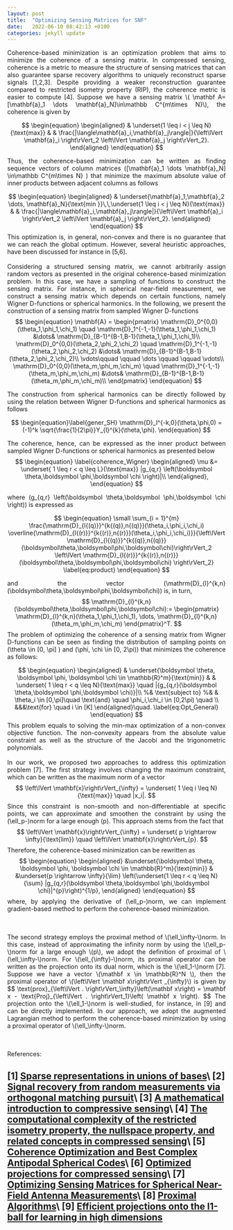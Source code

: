```yaml
---
layout: post
title:  "Optimizing Sensing Matrices for SNF"
date:   2022-06-10 08:42:13 +0100
categories: jekyll update
---
```


<div style="text-align: justify">
Coherence-based minimization is an optimization problem that aims to minimize the coherence of a sensing matrix. In compressed sensing, coherence is a metric to measure the structure of sensing matrices that can also guarantee sparse recovery algorithms to uniquely reconstruct sparse signals [1,2,3]. Despite providing a weaker reconstruction guarantee compared to restricted isometry property (RIP), the coherence metric is easier to compute [4]. Suppose we have a sensing matrix  \( \mathbf A=[\mathbf{a}_1 \dots \mathbf{a}_N]\in\mathbb C^{m\times N}\), the coherence is given by

$$
\begin{equation}
\begin{aligned}
& \underset{1 \leq i < j \leq N}{\text{max}}
& &  \frac{|\langle\mathbf{a}_i,\mathbf{a}_j\rangle|}{\left\lVert \mathbf{a}_i \right\rVert_2  \left\lVert \mathbf{a}_j \right\rVert_2}.
\end{aligned}
\end{equation}
$$

Thus, the coherence-based minimization can be written as finding sequence vectors of column matrices \([\mathbf{a}_1 \dots \mathbf{a}_N] \in\mathbb C^{m\times N} \) that minimize the maximum absolute value of inner products between adjacent columns as follows

$$
\begin{equation}
\begin{aligned}
& \underset{\mathbf{a}_1,\mathbf{a}_2 \dots, \mathbf{a}_N}{\text{min }}\,\,\underset{1 \leq i < j \leq N}{\text{max}}
& &  \frac{|\langle\mathbf{a}_i,\mathbf{a}_j\rangle|}{\left\lVert \mathbf{a}_i \right\rVert_2  \left\lVert \mathbf{a}_j \right\rVert_2}.
\end{aligned}
\end{equation}
$$
This optimization is, in general, non-convex and there is no guarantee that we can reach the global optimum. However, several heuristic approaches, have been discussed for instance in [5,6].  
<br> 
Considering a structured sensing matrix, we cannot arbitrarily assign random vectors as presented in the original coherence-based minimization problem. In this case, we have a sampling of functions to construct the sensing matrix. For instance, in spherical near-field measurement, we construct a sensing matrix which depends on certain functions, namely Wigner D-functions or spherical harmonics. In the following, we present the construction of a sensing matrix from sampled Wigner D-functions
$$
\begin{equation}
 \mathbf{A} =
 \begin{pmatrix}
  \mathrm{D}_0^{0,0}(\theta_1,\phi_1,\chi_1) \quad \mathrm{D}_1^{-1,-1}(\theta_1,\phi_1,\chi_1) &\dots&  \mathrm{D}_{B-1}^{B-1,B-1}(\theta_1,\phi_1,\chi_1)\\
  \mathrm{D}_0^{0,0}(\theta_2,\phi_2,\chi_2) \quad \mathrm{D}_1^{-1,-1}(\theta_2,\phi_2,\chi_2) &\dots&  \mathrm{D}_{B-1}^{B-1,B-1}(\theta_2,\phi_2,\chi_2)\\
  \vdots\qquad \qquad \dots \qquad \qquad \vdots\\
  \mathrm{D}_0^{0,0}(\theta_m,\phi_m,\chi_m) \quad \mathrm{D}_1^{-1,-1}(\theta_m,\phi_m,\chi_m) &\dots&  \mathrm{D}_{B-1}^{B-1,B-1}(\theta_m,\phi_m,\chi_m)\\
\end{pmatrix}
\end{equation}
$$

The construction from spherical harmonics can be directly followed by using the relation between Wigner D-functions and spherical harmonics as follows

$$
\begin{equation}\label{gener_SH}
\mathrm{D}_l^{-k,0}(\theta,\phi,0) = (-1)^k \sqrt{\frac{1}{2\pi}}Y_{l}^{k}(\theta,\phi).
\end{equation}
$$

The coherence, hence, can be expressed as the inner product between sampled Wigner D-functions or spherical harmonics as presented below
$$
\begin{equation} \label{coherence_Wigner}
\begin{aligned}
\mu  &= \underset{ 1 \leq r < q \leq L}{\text{max}} |g_{q,r} \left(\boldsymbol \theta,\boldsymbol \phi,\boldsymbol \chi \right)|\\   
\end{aligned},
\end{equation}
$$

where \(g_{q,r} \left(\boldsymbol \theta,\boldsymbol \phi,\boldsymbol \chi \right)\) is expressed as

$$
\begin{equation}
\small
 \sum_{i = 1}^{m} \frac{\mathrm{D}_{l{(q)}}^{k{(q)},n{(q)}}(\theta_i,\phi_i,\chi_i)  \overline{\mathrm{D}_{l{(r)}}^{k{(r)},n{(r)}}(\theta_i,\phi_i,\chi_i)}}{\left\lVert \mathrm{D}_{l{(q)}}^{k{(q)},n{(q)}}(\boldsymbol\theta,\boldsymbol\phi,\boldsymbol\chi)\right\rVert_2 \left\lVert \mathrm{D}_{l{(r)}}^{k{(r)},n{(r)}}(\boldsymbol\theta,\boldsymbol\phi,\boldsymbol\chi) \right\rVert_2}
 \label{eq:product}
\end{equation}
$$

and the vector \(\mathrm{D}_{l}^{k,n}(\boldsymbol\theta,\boldsymbol\phi,\boldsymbol\chi)\) is, in turn, 
$$
\mathrm{D}_{l}^{k,n}(\boldsymbol\theta,\boldsymbol\phi,\boldsymbol\chi):=
\begin{pmatrix}
 \mathrm{D}_{l}^{k,n}(\theta_1,\phi_1,\chi_1),
 \dots,
  \mathrm{D}_{l}^{k,n}(\theta_m,\phi_m,\chi_m)
\end{pmatrix}^T.
$$
The problem of optimizing the coherence of a sensing matrix from Wigner D-functions can be seen as finding the distribution of sampling points on \(\theta \in [0, \pi] \) and \(\phi, \chi \in [0, 2\pi)\) that minimizes the coherence as follows:

$$
\begin{equation}
\begin{aligned}
& \underset{\boldsymbol \theta, \boldsymbol \phi, \boldsymbol \chi \in \mathbb{R}^m}{\text{min}}
& & \underset{ 1 \leq r < q \leq N}{\text{max}} \quad |{g_{q,r}(\boldsymbol \theta,\boldsymbol \phi,\boldsymbol \chi)}|\\
%& \text{subject to}
%& & \theta_i \in [0,\pi]\quad \text{and} \quad \phi_i,\chi_i \in [0,2\pi) \quad  \\ &&&\text{for} \quad i \in [K]
\end{aligned}\quad.
\label{eq:Opt_General}
\end{equation}
$$
This problem equals to solving the min-max optimization of a non-convex objective function. The non-convexity appears from the absolute value constraint as well as the structure of the Jacobi and the trigonometric polynomials. 
<br> 
<br> 
In our work, we proposed two approaches to address this optimization problem [7].  The first strategy involves changing the maximum constraint, which can be written as the maximum norm of a vector
$$
\left\lVert \mathbf{x}\right\rVert_{\infty} =  \underset{ 1 \leq i \leq N}{\text{max}} \quad |x_i|.
$$
Since this constraint is non-smooth and non-differentiable at specific points, we can approximate and smoothen the constraint by using the \(\ell_p-\)norm for a large enough \(p\). This approach stems from the fact that 
$$
\left\lVert \mathbf{x}\right\rVert_{\infty} =  \underset{ p \rightarrow \infty}{\text{lim}} \quad \left\lVert \mathbf{x}\right\rVert_{p}.
$$
Therefore, the coherence-based minimization can be rewritten as
$$
\begin{equation}
\begin{aligned}
&\underset{\boldsymbol \theta, \boldsymbol \phi, \boldsymbol \chi \in \mathbb{R}^m}{\text{min}}
& &\underset{p \rightarrow \infty}{\lim} \left(\underset{1 \leq r < q \leq N}{\sum} |g_{q,r}(\boldsymbol \theta,\boldsymbol \phi,\boldsymbol \chi)|^{p}\right)^{1/p},
\end{aligned} 
\end{equation}
$$
where, by applying the derivative of \(\ell_p-\)norm, we can implement gradient-based method to perform the coherence-based minimization. 

<br> 
<br> 
The second strategy employs the proximal method of \(\ell_\infty-\)norm. In this case, instead of approximating the infinity norm by using the \(\ell_p-\)norm for a large enough \(p\), we adopt the definition of proximal of \(\ell_\infty-\)norm. For \(\ell_{\infty}-\)norm, its proximal operator can be written as the projection onto its dual norm, which is the \(\ell_1-\)norm [7]. Suppose we have a vector \(\mathbf x \in \mathbb{R}^N \), then the proximal operator of \(\left\lVert \mathbf x\right\rVert _{\infty}\) is given by
$$
\text{prox}_{\left\lVert . \right\rVert_\infty}\left(\mathbf x\right) = \mathbf x - \text{Proj}_{\left\lVert . \right\rVert_1}\left( \mathbf x \right).
$$
The projection onto the \(\ell_1-\)norm is well-studied, for instance, in [9] and can be directly implemented. In our approach, we adopt the augmented Lagrangian method to perform the coherence-based minimization by using a proximal operator of \(\ell_\infty-\)norm.

</div>

<br> 
<br> 

References:
 
[1] [Sparse representations in unions of bases](https://ieeexplore.ieee.org/abstract/document/1255564)\\
[2] [Signal recovery from random measurements via orthogonal matching pursuit](https://ieeexplore.ieee.org/abstract/document/4385788/)\\
[3] [A mathematical introduction to compressive sensing](https://link.springer.com/book/10.1007/978-0-8176-4948-7)\\
[4] [The computational complexity of the restricted isometry property, the nullspace property, and related concepts in compressed sensing](https://ieeexplore.ieee.org/document/6658871)\\
[5] [Coherence Optimization and Best Complex Antipodal Spherical Codes](https://ieeexplore.ieee.org/document/7244248)\\
[6] [Optimized projections for compressed sensing](https://ieeexplore.ieee.org/abstract/document/4359525)\\
[7] [Optimizing Sensing Matrices for Spherical Near-Field Antenna Measurements](https://arxiv.org/abs/2206.02181)\\
[8] [Proximal Algorithms](https://dl.acm.org/doi/abs/10.1561/2400000003)\\
[9] [Efficient projections onto the l1-ball for learning in high dimensions](https://dl.acm.org/doi/abs/10.1145/1390156.1390191)
-